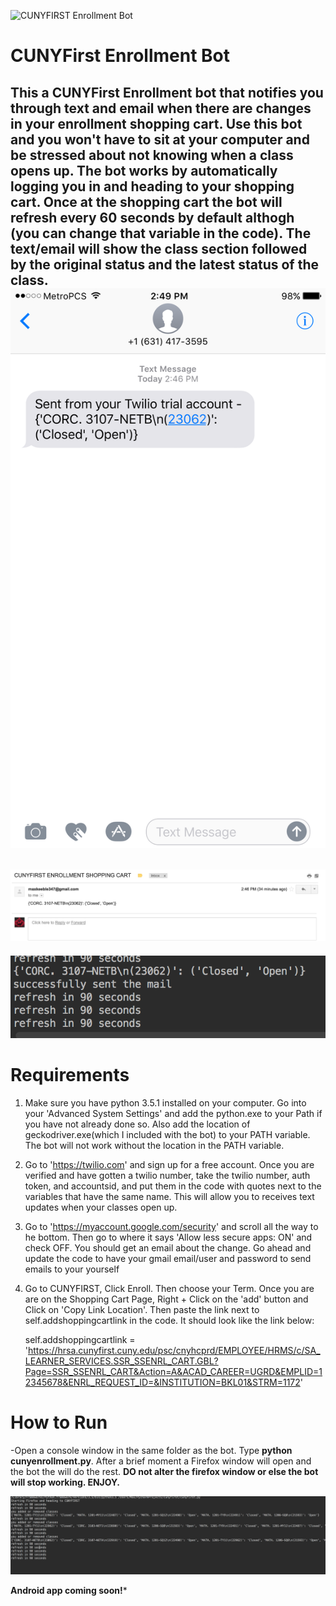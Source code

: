 ![CUNYFIRST Enrollment Bot](http://www2.cuny.edu/wp-content/uploads/sites/4/page-assets/about/administration/offices/budget-and-finance/CUNYfirst.jpeg?raw=true "CUNYFIRST Enrollment Bot")
# CUNYFirst Enrollment Bot
This a CUNYFirst Enrollment bot that notifies you through text and email when there are changes in your enrollment shopping cart. Use this bot and you won't have to sit at your computer and be stressed about not knowing when a class opens up. The bot works by automatically logging you in and heading to your shopping cart. Once at the shopping cart the bot will refresh every 60 seconds by default althogh (you can change that variable in the code). The text/email will show the class section followed by the original status and the latest status of the class.
![CUNYFIRST TEXT UPDATE](https://github.com/Maxthecoder1/CUNYFirst-Enrollment-Bot/blob/master/TextUpdate.PNG?raw=true "CUNYFIRST TEXT UPDATE")
---------------------------------------------------------------------------------------------------------------------------
![CUNYFIRST EMAIL UPDATE](https://github.com/Maxthecoder1/CUNYFirst-Enrollment-Bot/blob/master/emailupdate.png?raw=true "CUNYFIRST EMAIL UPDATE")
---------------------------------------------------------------------------------------------------------------------------
![CUNYFIRST Course Closed to Open](https://github.com/Maxthecoder1/CUNYFirst-Enrollment-Bot/blob/master/Course_closed_to_open.png?raw=true "CUNYFIRST Course Closed to Open")

# Requirements
1. Make sure you have python 3.5.1 installed on your computer. Go into your 'Advanced System Settings' and add the python.exe to your Path if you have not already done so. Also add the location of geckodriver.exe(which I included with the bot) to your PATH variable. The bot will not work without the location in the PATH variable.

2. Go to 'https://twilio.com' and sign up for a free account. Once you are verified and have gotten a twilio number, take the twilio number, auth token, and accountsid, and put them in the code with quotes next to the variables that have the same name. This will allow you to receives text updates when your classes open up.

3. Go to 'https://myaccount.google.com/security' and scroll all the way to he bottom. Then go to where it says 'Allow less secure apps: ON' and check OFF. You should get an email about the change. Go ahead and update the code to have your gmail email/user and password to send emails to your yourself

4. Go to CUNYFIRST, Click Enroll. Then choose your Term. Once you are are on the Shopping Cart Page, Right + Click on the 'add' button and Click on 'Copy Link Location'.  Then paste the link next to self.addshoppingcartlink in the code. It should look like the link below:

    self.addshoppingcartlink = 'https://hrsa.cunyfirst.cuny.edu/psc/cnyhcprd/EMPLOYEE/HRMS/c/SA_LEARNER_SERVICES.SSR_SSENRL_CART.GBL?Page=SSR_SSENRL_CART&Action=A&ACAD_CAREER=UGRD&EMPLID=12345678&ENRL_REQUEST_ID=&INSTITUTION=BKL01&STRM=1172'
    
# How to Run
-Open a console window in the same folder as the bot. Type **python cunyenrollment.py**. After a brief moment a Firefox window will open and the bot the will do the rest. **DO not alter the firefox window or else the bot will stop working. ENJOY.**

![Bot in Action](https://github.com/Maxthecoder1/CUNYFirst-Enrollment-Bot/blob/master/Screen%20Shot%202016-11-23%20at%2011.36.16%20AM.png?raw=true "CUNYFirst Enrollment Bot")

****Android app coming soon!*****
